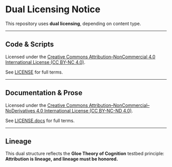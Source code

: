 # Dual Licensing Notice

This repository uses **dual licensing**, depending on content type.

---

## Code & Scripts
Licensed under the [Creative Commons Attribution–NonCommercial 4.0 International License (CC BY-NC 4.0)](https://creativecommons.org/licenses/by-nc/4.0/).

See [LICENSE](./LICENSE) for full terms.

---

## Documentation & Prose
Licensed under the [Creative Commons Attribution–NonCommercial–NoDerivatives 4.0 International License (CC BY-NC-ND 4.0)](https://creativecommons.org/licenses/by-nc-nd/4.0/).

See [LICENSE.docs](./LICENSE.docs) for full terms.

---

## Lineage
This dual structure reflects the **Gloe Theory of Cognition** testbed principle:  
**Attribution is lineage, and lineage must be honored.**
